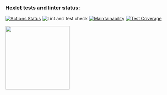 ### Hexlet tests and linter status:
[![Actions Status](https://github.com/venyxD/python-project-50/workflows/hexlet-check/badge.svg)](https://github.com/venyxD/python-project-50/actions)
![Lint and test check](https://github.com/venyxd/python-project-50/actions/workflows/lint-test-check/badge.svg)
[![Maintainability](https://api.codeclimate.com/v1/badges/e72f2ffcdbb2ab78dea7/maintainability)](https://codeclimate.com/github/venyxD/python-project-50/maintainability)
[![Test Coverage](https://api.codeclimate.com/v1/badges/e72f2ffcdbb2ab78dea7/test_coverage)](https://codeclimate.com/github/venyxD/python-project-50/test_coverage)

<a href="https://asciinema.org/a/2WDBOZQzATpAFpJPL9EXtQJGo" target="_blank"><img src="https://asciinema.org/a/2WDBOZQzATpAFpJPL9EXtQJGo.svg"  width="200"/></a>